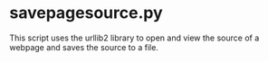 savepagesource.py
=================

This script uses the urllib2 library to open and view the source of a webpage and saves the source to a file.
